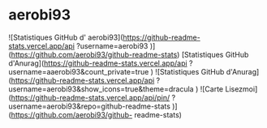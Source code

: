 # aerobi93
![Statistiques GitHub d' aerobi93](https://github-readme-stats.vercel.app/api ?username=aerobi93 )](https://github.com/aerobi93/github-readme-stats)
[Statistiques GitHub d'Anurag](https://github-readme-stats.vercel.app/api ?username=aaerobi93&count_private=true )
![Statistiques GitHub d'Anurag](https://github-readme-stats.vercel.app/api ?username=aerobi93&show_icons=true&theme=dracula )
![Carte Lisezmoi](https://github-readme-stats.vercel.app/api/pin/ ?username=aerobi93&repo=github-readme-stats )](https://github.com/aerobi93/github- readme-stats)
